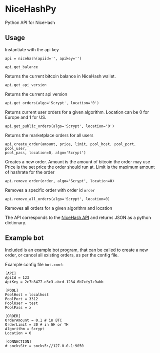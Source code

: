# NiceHashPy
Python API for NiceHash

## Usage

Instantiate with the api key

```
api = nicehash(apiid='', apikey='')
```

```
api.get_balance
```
Returns the current bitcoin balance in NiceHash wallet.

```
api.get_api_version
```
Returns the current api version

```
api.get_orders(algo='Scrypt', location='0')
```
Returns current user orders for a given algorithm. Location can be 0 for Europe
and 1 for US.

```
api.get_public_orders(algo='Scrypt', location='0')
```
Returns the marketplace orders for all users

```
api.create_order(amount, price, limit, pool_host, pool_port, pool_user,
pool_pass, location=0, algo='Scrypt')
```
Creates a new order. Amount is the amount of bitcoin the order may use
Price is the set price the order should run at.
Limit is the maximum amount of hashrate for the order

```
api.remove_order(order, algo='Scrypt', location=0)
```
Removes a specific order with order id `order`

```
api.remove_all_orders(algo='Scrypt', location=0)
```
Removes all orders for a given algorithm and location

The API corresponds to the [NiceHash API](https://www.nicehash.com/doc-api) and
returns JSON as a python dictionary.

## Example bot

Included is an example bot program, that can be called to create a
new order, or cancel all existing orders, as per the config file.

Example config file `bot.conf`:
```
[API]
ApiId = 123
ApiKey = 2c7b3477-d3c3-abcd-1234-6b7xfy7z9abb

[POOL]
PoolHost = localhost
PoolPort = 3312
PoolUser = test
PoolPass = x

[ORDER]
OrderAmount = 0.1 # in BTC
OrderLimit = 30 # in GH or TH
Algorithm = Scrypt
Location = 0

[CONNECTION]
# socksStr = socks5://127.0.0.1:9050
```
